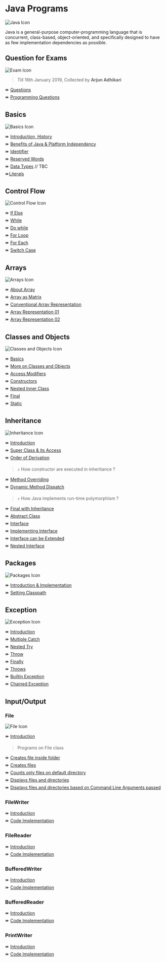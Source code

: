 # Java Programs  
![Java Icon](https://i.ibb.co/RCn3qQv/1387539.png)

Java is a general-purpose computer-programming language that is concurrent, class-based, object-oriented, and specifically designed to have as few implementation dependencies as possible.

> 

## Question for Exams   
![Exam Icon](https://i.ibb.co/qkPLZJs/1208185.png)  
> Till 16th January 2019, Collected by **Arjun Adhikari**  

⏩ [Questions](https://github.com/theArjun/Java/blob/master/examQuestions/README.md)  
⏩ [Programming Questions](https://github.com/theArjun/Java/blob/master/examQuestions/ProgrammingQuestions.md)


## Basics 
![Basics Icon](https://i.ibb.co/zm5fzz5/basic-spoken-english-250x250.png)

⏩ [Introduction, History](https://github.com/theArjun/Java/blob/master/introduction/README.md)   
⏩ [Benefits of Java & Platform Independency](https://github.com/theArjun/Java/blob/master/introduction/README.md#benefits-of-java-and-its-features)    
⏩ [Identifier](https://github.com/theArjun/Java/blob/master/introduction/IDENTIFIER.md)    
⏩ [Reserved Words](https://github.com/theArjun/Java/blob/master/introduction/ReservedWord.md)  
⏩ [Data Types](https://github.com/theArjun/Java/blob/master/introduction/DataTypes.md) // TBC  
⏩[Literals](https://github.com/theArjun/Java/blob/master/literals/literals.java)


## Control Flow  
![Control Flow Icon](https://i.ibb.co/ZNXgrLs/ic-browser-editor-min.png)

⏩ [If Else](https://github.com/theArjun/Java/tree/master/controlStatements/testCases/ifElse)  
⏩ [While](https://github.com/theArjun/Java/tree/master/controlStatements/testCases/while)  
⏩ [Do while](https://github.com/theArjun/Java/tree/master/controlStatements/testCases/doWhile)  
⏩ [For Loop](https://github.com/theArjun/Java/tree/master/controlStatements/testCases/forLoop)  
⏩ [For Each](https://github.com/theArjun/Java/blob/master/controlStatements/forEach.java)  
⏩ [Switch Case](https://github.com/theArjun/Java/blob/master/controlStatements/switchStatement.java)  


## Arrays 
![Arrays Icon](https://i.ibb.co/sqzVsj1/vector-507-14-128.png)

⏩ [About Array](https://github.com/theArjun/Java/tree/master/array/README.md)  
⏩ [Array as Matrix](https://github.com/theArjun/Java/tree/master/array/matrixRepresentation)  
⏩ [Conventional Array Representation](https://github.com/theArjun/Java/tree/master/array/conventional)  
⏩ [Array Representation 01](https://github.com/theArjun/Java/tree/master/array/arrayRepresentation01)  
⏩ [Array Representation 02](https://github.com/theArjun/Java/tree/master/array/arrayRepresentation02)  

## Classes and Objects
![Classes and Objects Icon](https://i.ibb.co/RTKpGfS/class-128.png)  

⏩ [Basics](https://github.com/theArjun/Java/tree/master/oop/classesObjects/simpleClass)   
⏩ [More on Classes and Objects](https://github.com/theArjun/Java/tree/master/oop/classesObjects/classesObjectsImplementation)  
⏩ [Access Modifiers](https://github.com/theArjun/Java/tree/master/oop/classesObjects/accessModifiers)  
⏩ [Constructors](https://github.com/theArjun/Java/tree/master/oop/classesObjects/constructor)  
⏩ [Nested Inner Class](https://github.com/theArjun/Java/tree/master/oop/classesObjects/nestedInnerClass)  
⏩ [Final](https://github.com/theArjun/Java/tree/master/oop/classesObjects/final)  
⏩ [Static](https://github.com/theArjun/Java/tree/master/oop/classesObjects/static)  

## Inheritance
![Inheritance Icon](https://i.ibb.co/Ksg59ML/1087549.png)

⏩ [Introduction](https://github.com/theArjun/Java/blob/master/oop/inheritance/README.md)  
⏩ [Super Class & its Access](https://github.com/theArjun/Java/blob/master/oop/inheritance/super/README.md)   
⏩ [Order of Derivation](https://github.com/theArjun/Java/blob/master/oop/inheritance/derivation/OrderDerivation.java)  
> ⤴ How constructor are executed in inheritance ?  

⏩ [Method Overriding](https://github.com/theArjun/Java/tree/master/oop/inheritance/methodOverRiding)  
⏩ [Dynamic Method Dispatch](https://github.com/theArjun/Java/tree/master/oop/inheritance/methodOverRiding/DynamicMethodDispatch)    
> ⤴ How Java implements run-time polymorphism ?  

⏩ [Final with Inheritance](https://github.com/theArjun/Java/blob/master/oop/inheritance/finalWithInheritance/README.md)   
⏩ [Abstract Class](https://github.com/theArjun/Java/blob/master/oop/inheritance/AbstractClass/README.md)  
⏩ [Interface](https://github.com/theArjun/Java/blob/master/oop/inheritance/interface/README.md)     
⏩ [Implementing Interface](https://github.com/theArjun/Java/tree/master/oop/inheritance/interface)   
⏩ [Interface can be Extended](https://github.com/theArjun/Java/blob/master/oop/inheritance/interface/Extended/README.md)  
⏩ [Nested Interface](https://github.com/theArjun/Java/tree/master/oop/inheritance/interface/NestedInterface)  

## Packages
![Packages Icon](https://i.ibb.co/89bYfqG/package.png)

⏩ [Introduction & Implementation](https://github.com/theArjun/Java/tree/master/oop/usingPackage)  
⏩ [Setting Classpath](https://github.com/theArjun/Java/blob/master/oop/usingPackage/tuts/README.md)  

## Exception   
![Exception Icon](https://i.ibb.co/dP6qr0Z/attention-2-128.png)

⏩ [Introduction](https://github.com/theArjun/Java/blob/master/exception/README.md)   
⏩ [Multiple Catch](https://github.com/theArjun/Java/blob/master/exception/MultipleCatch.java)  
⏩ [Nested Try](https://github.com/theArjun/Java/tree/master/exception/NestedTry)  
⏩ [Throw](https://github.com/theArjun/Java/tree/master/exception/throw)   
⏩ [Finally](https://github.com/theArjun/Java/tree/master/exception/finally)  
⏩ [Throws](https://github.com/theArjun/Java/tree/master/exception/throws)  
⏩ [Builtin Exception](https://github.com/theArjun/Java/tree/master/exception/builtIn)  
⏩ [Chained Exception](https://github.com/theArjun/Java/tree/master/exception/ChainedException)  

## Input/Output

### File   
![File Icon](https://i.ibb.co/yn6VRxw/simple-file-manager-106546.png)

⏩ [Introduction](https://github.com/theArjun/Java/blob/master/packages/io/File/README.md)

> Programs on File class   

⏩ [Creates file inside folder](https://github.com/theArjun/Java/blob/master/packages/io/File/MyFileInsideFolder.java)   
⏩ [Creates files](https://github.com/theArjun/Java/blob/master/packages/io/File/MyFileInsideFolderWithCondition.java)  
⏩ [Counts only files on default directory](https://github.com/theArjun/Java/blob/master/packages/io/File/CountsFile.java)    
⏩ [Displays files and directories](https://github.com/theArjun/Java/blob/master/packages/io/File/DisplayFileAndDirectories.java)    
⏩ [Displays files and directories based on Command Line Arguments passed](https://github.com/theArjun/Java/blob/master/packages/io/File/CLA/DisplayWithCLA.java)  

### FileWriter

⏩ [Introduction](https://github.com/theArjun/Java/blob/master/packages/io/FileWriter/README.md)  
⏩ [Code Implementation](https://github.com/theArjun/Java/tree/master/packages/io/FileWriter)

### FileReader

⏩ [Introduction](https://github.com/theArjun/Java/blob/master/packages/io/FileReader/README.md)  
⏩ [Code Implementation](https://github.com/theArjun/Java/tree/master/packages/io/FileReader)  

### BufferedWriter

⏩ [Introduction](https://github.com/theArjun/Java/blob/master/packages/io/BufferedWriter/README.md)  
⏩ [Code Implementation](https://github.com/theArjun/Java/tree/master/packages/io/BufferedWriter)  

### BufferedReader

⏩ [Introduction](https://github.com/theArjun/Java/blob/master/packages/io/BufferedReader/README.md)  
⏩ [Code Implementation](https://github.com/theArjun/Java/tree/master/packages/io/BufferedReader)  

### PrintWriter

⏩ [Introduction](https://github.com/theArjun/Java/blob/master/packages/io/PrintWriter/README.md)  
⏩ [Code Implementation](https://github.com/theArjun/Java/tree/master/packages/io/PrintWriter)  